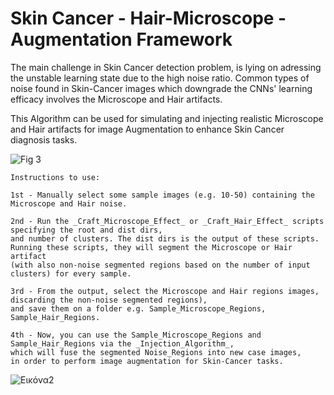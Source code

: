 # Skin Cancer - Hair-Microscope - Augmentation Framework

The main challenge in Skin Cancer detection problem, is lying on adressing the unstable learning state due to the high noise ratio. 
Common types of noise found in Skin-Cancer images which downgrade the CNNs' learning efficacy involves the Microscope and Hair artifacts.

This Algorithm can be used for simulating and injecting realistic Microscope and Hair artifacts for image Augmentation to enhance Skin Cancer diagnosis tasks.


![Fig 3](https://github.com/EmmanuelPintelas/Skin-Cancer-Hair-Microscope-Augmentation-Framework/assets/68348589/5359a88b-e9a3-4f36-bc10-a7267b44dd37)



    Instructions to use:
    
    1st - Manually select some sample images (e.g. 10-50) containing the Microscope and Hair noise.
    
    2nd - Run the _Craft_Microscope_Effect_ or _Craft_Hair_Effect_ scripts specifying the root and dist dirs, 
    and number of clusters. The dist dirs is the output of these scripts. 
    Running these scripts, they will segment the Microscope or Hair artifact 
    (with also non-noise segmented regions based on the number of input clusters) for every sample.
    
    3rd - From the output, select the Microscope and Hair regions images, discarding the non-noise segmented regions), 
    and save them on a folder e.g. Sample_Microscope_Regions, Sample_Hair_Regions.
    
    4th - Now, you can use the Sample_Microscope_Regions and Sample_Hair_Regions via the _Injection_Algorithm_, 
    which will fuse the segmented Noise_Regions into new case images, 
    in order to perform image augmentation for Skin-Cancer tasks.


![Εικόνα2](https://github.com/EmmanuelPintelas/Skin-Cancer-Hair-Microscope-Augmentation-Framework/assets/68348589/cc92d7bd-b3ed-4f5c-b880-d79d4a232784)

